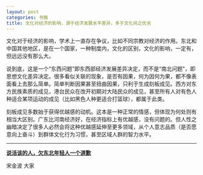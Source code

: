 ```yaml
---
layout: post
categories: 书摘
title: 文化对经济的影响，源于经济发展水平差异，多于文化间之优劣
---
```


文化对于经济的影响，学术上一直存在争议，比如不同宗教对经济的作用。东北和中国其他地区，是在一个国家，一种制度内，文化的区别，文化的影响，一定有，但远远没有那么大。

说到底，这是一个“东西问题”即东西部经济发展差异决定，而不是“南北问题”，即思想文化差异决定。很多看似关联的现象，是否有因果，何为因何为果，都不像表面看上去那么简单。简单判断因果甚至扭曲因果，只利于生成刻板成见。西方对东方民族素质的成见，港台民众在改开初期对大陆民众的成见，甚至所有人对有色人种适合某项运动的成见（比如黑色人种更适合打篮球），都属于此类。

刻板成见多数始于获得优越感的动机。这本是一种正常的情感，但体现为何处则有相当大区别。广东比河南经济好，在经济指标上有优越感，没有问题的。但人性之幽暗决定了很多人必然会将这种优越感延伸至更多领域，从个人意志品质（是否愿意向上奋斗）到群体文化行为习惯，甚至区域人群的智力水平。

---

**[说活该的人，欠东北年轻人一个道歉](https://mp.weixin.qq.com/s/rcr4BreFBjwgfE6cz7XPUQ)**

宋金波 大家